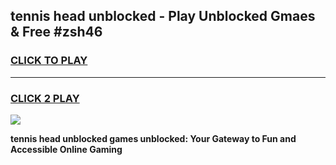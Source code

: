 
## tennis head unblocked - Play Unblocked Gmaes & Free #zsh46
<h3>
<a href="https://news.freeplayer.one?title=tennis_head_unblocked&ref=03M">CLICK TO PLAY</a></h3>
<hr>

<h3>
<a href="https://news.freeplayer.one?title=tennis_head_unblocked&ref=03M">CLICK 2 PLAY</a>
  
</h3>

<a href="https://news.freeplayer.one?title=tennis_head_unblocked&ref=03M"><img src="https://clearcache.store/games.png"></a>


**tennis head unblocked games unblocked: Your Gateway to Fun and Accessible Online Gaming**
